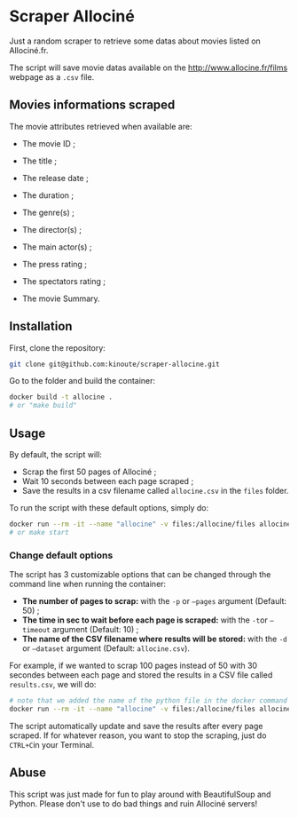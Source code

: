 # Scraper Allociné

Just a random scraper to retrieve some datas about movies listed on Allociné.fr.

The script will save movie datas available on the http://www.allocine.fr/films webpage as a `.csv` file.

## Movies informations scraped

The movie attributes retrieved when available are:

* The movie ID ;

* The title ;

* The release date ;

* The duration ;

* The genre(s) ;

* The director(s) ;

* The main actor(s) ;

* The press rating ;

* The spectators rating ;

* The movie Summary.



## Installation

First, clone the repository:

```bash
git clone git@github.com:kinoute/scraper-allocine.git
```

Go to the folder and build the container:

```bash
docker build -t allocine .
# or "make build"
```

## Usage


By default, the script will:

* Scrap the first 50 pages of Allociné ;
* Wait 10 seconds between each page scraped ;
* Save the results in a csv filename called `allocine.csv` in the `files` folder.

To run the script with these default options, simply do:

```bash
docker run --rm -it --name "allocine" -v files:/allocine/files allocine
# or make start
```

### Change default options

The script has 3 customizable options that can be changed through the command line when running the container:

* **The number of pages to scrap:** with the `-p` or `—pages` argument (Default: 50) ;
* **The time in sec to wait before each page is scraped:** with the `-t`or `—timeout` argument (Default: 10) ;
* **The name of the CSV filename where results will be stored:** with the `-d` or `—dataset` argument (Default: `allocine.csv`).

For example, if we wanted to scrap 100 pages instead of 50 with 30 secondes between each page and stored the results in a CSV file called `results.csv`, we will do:

```bash
# note that we added the name of the python file in the docker command
docker run --rm -it --name "allocine" -v files:/allocine/files allocine scraper.py -p 100 -t 30 -d results.csv
```

The script automatically update and save the results after every page scraped. If for whatever reason, you want to stop the scraping, just do `CTRL+C`in your Terminal.

## Abuse

This script was just made for fun to play around with BeautifulSoup and Python. Please don't use to do bad things and ruin Allociné servers!
